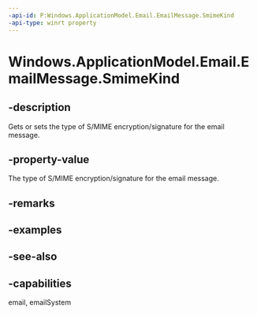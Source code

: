 ```yaml
---
-api-id: P:Windows.ApplicationModel.Email.EmailMessage.SmimeKind
-api-type: winrt property
---
```


<!-- Property syntax
public Windows.ApplicationModel.Email.EmailMessageSmimeKind SmimeKind { get;  set; }
-->

# Windows.ApplicationModel.Email.EmailMessage.SmimeKind

## -description
Gets or sets the type of S/MIME encryption/signature for the email message.

## -property-value
The type of S/MIME encryption/signature for the email message.

## -remarks

## -examples

## -see-also

## -capabilities
email, emailSystem
